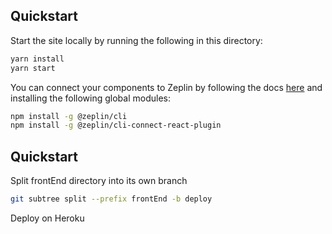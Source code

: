 ## Quickstart

Start the site locally by running the following in this directory:
```bash
yarn install
yarn start
```

You can connect your components to Zeplin by following the docs [here](https://github.com/zeplin/connected-components-docs/blob/master/docs/gettingStarted/REACT.md) and installing the following global modules:
```bash
npm install -g @zeplin/cli
npm install -g @zeplin/cli-connect-react-plugin
```

## Quickstart

Split frontEnd directory into its own branch
```bash
git subtree split --prefix frontEnd -b deploy
```

Deploy on Heroku
